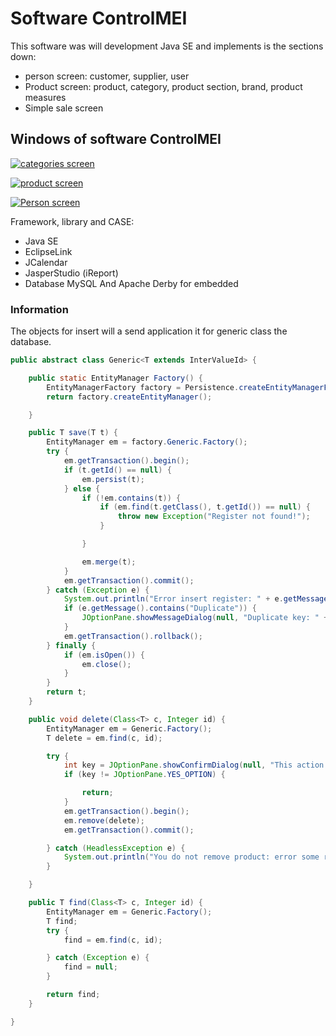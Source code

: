 # Software ControlMEI

This software was will development Java SE and implements is the sections down:
- person screen: customer, supplier, user
- Product screen: product, category, product section, brand, product measures
- Simple sale screen


## Windows of software ControlMEI
[![categories screen](https://imgur.com/FoErBc2 "categories screen")](https://imgur.com/FoErBc2 "categories screen")

[![product screen](https://drive.google.com/file/d/16GB81b2Z1t_mBVIb9quBIAuxLbQikJ80/view?usp=sharing "product screen")](https://drive.google.com/file/d/16GB81b2Z1t_mBVIb9quBIAuxLbQikJ80/view?usp=sharing "product screen")

[![Person screen](https://drive.google.com/file/d/1ffcUYib1HLXo2JpvABYgwZuAnMv1vLGg/view?usp=sharing "Person screen")](https://drive.google.com/file/d/1ffcUYib1HLXo2JpvABYgwZuAnMv1vLGg/view?usp=sharing "Person screen")

Framework, library and CASE:
- Java SE
- EclipseLink
- JCalendar
- JasperStudio (iReport)
- Database MySQL And Apache Derby for embedded

### Information
The objects for insert will a send application it for generic class the database.

`````java
public abstract class Generic<T extends InterValueId> {

    public static EntityManager Factory() {
        EntityManagerFactory factory = Persistence.createEntityManagerFactory("controlup");
        return factory.createEntityManager();

    }

    public T save(T t) {
        EntityManager em = factory.Generic.Factory();
        try {
            em.getTransaction().begin();
            if (t.getId() == null) {
                em.persist(t);
            } else {
                if (!em.contains(t)) {
                    if (em.find(t.getClass(), t.getId()) == null) {
                        throw new Exception("Register not found!");
                    }

                }

                em.merge(t);
            }
            em.getTransaction().commit();
        } catch (Exception e) {
            System.out.println("Error insert register: " + e.getMessage());
            if (e.getMessage().contains("Duplicate")) {
                JOptionPane.showMessageDialog(null, "Duplicate key: " + t.getClass().getSimpleName().toUpperCase() + " with not permission.\nCheck and try again.");
            }
            em.getTransaction().rollback();
        } finally {
            if (em.isOpen()) {
                em.close();
            }
        }
        return t;
    }

    public void delete(Class<T> c, Integer id) {
        EntityManager em = Generic.Factory();
        T delete = em.find(c, id);

        try {
            int key = JOptionPane.showConfirmDialog(null, "This action will removing definitely object it database.\nWant continue?", "DELETAR DADOS DO BANCO", JOptionPane.YES_NO_OPTION, JOptionPane.QUESTION_MESSAGE);
            if (key != JOptionPane.YES_OPTION) {

                return;
            }
            em.getTransaction().begin();
            em.remove(delete);
            em.getTransaction().commit();

        } catch (HeadlessException e) {
            System.out.println("You do not remove product: error some remove -> " + e.getMessage());
        }

    }

    public T find(Class<T> c, Integer id) {
        EntityManager em = Generic.Factory();
        T find;
        try {
            find = em.find(c, id);

        } catch (Exception e) {
            find = null;
        }

        return find;
    }

}
`````
